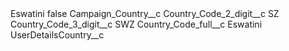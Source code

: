 <?xml version="1.0" encoding="UTF-8"?>
<CustomMetadata xmlns="http://soap.sforce.com/2006/04/metadata" xmlns:xsi="http://www.w3.org/2001/XMLSchema-instance" xmlns:xsd="http://www.w3.org/2001/XMLSchema">
    <label>Eswatini</label>
    <protected>false</protected>
    <values>
        <field>Campaign_Country__c</field>
        <value xsi:nil="true"/>
    </values>
    <values>
        <field>Country_Code_2_digit__c</field>
        <value xsi:type="xsd:string">SZ</value>
    </values>
    <values>
        <field>Country_Code_3_digit__c</field>
        <value xsi:type="xsd:string">SWZ</value>
    </values>
    <values>
        <field>Country_Code_full__c</field>
        <value xsi:type="xsd:string">Eswatini</value>
    </values>
    <values>
        <field>UserDetailsCountry__c</field>
        <value xsi:nil="true"/>
    </values>
</CustomMetadata>
